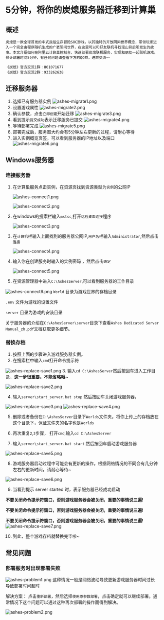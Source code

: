 # 5分钟，将你的炭熄服务器迁移到计算巢

## 概述

`炭熄是一款全球首发的中式民俗生存冒险SOC游戏，以其独特的开放阴间世界概念，带领玩家进入一个完全由程序随机生成的广袤阴间世界，在这里可以和好友联机寻找瑶山背后所发生的故事。本文介绍如何在阿里云计算巢控制台，快速部署炭熄联机服务，实现和朋友一起联机游戏。
预计部署时间5分钟，有任何问题请查看下方的QQ群，进群交流～
`

```
《炭熄》官方交流1群：861071677
《炭熄》官方交流2群：933262638
```


## 迁移服务器

1. 选择已有服务器实例
![ashes-migrate1.png](ashes-migrate1.png)
2. 设置游戏属性
![ashes-migrate2.png](ashes-migrate2.png)
3. 确认参数，点击`立即创建`开始迁移
![ashes-migrate3.png](ashes-migrate3.png)
4. 看到提示`提交成功`表示迁移服务已提交
![ashes-migrate4.png](ashes-migrate4.png)
5. 等待部署完成
![ashes-migrate5.png](ashes-migrate5.png)
6. 部署完成后，服务器大约会有5分钟左右更新的过程，请耐心等待
7. 进入实例概览页签，可以看到服务器的IP地址以及端口
![ashes-migrate6.png](ashes-migrate6.png)


## Windows服务器
### 连接服务器
1. 在计算巢服务点击实例，在资源页找到资源类型为`实例`的公网IP

   ![ashes-connect1.png](ashes-connect1.png)

   ![ashes-connect2.png](ashes-connect2.png)
2. 在windows的搜索栏输入`mstsc`,打开`远程桌面连接`程序

   ![ashes-connect3.png](ashes-connect3.png)
3. 在`计算机`栏输入上面找到的服务器公网IP,`用户名`栏输入`Administrator`,然后点击`连接`

   ![ashes-connect4.png](ashes-connect4.png)
4. 输入你在创建服务时输入的实例密码 ，然后点击`确定`

   ![ashes-connect5.png](ashes-connect5.png)

5. 在资源管理器中进入`C:\AshesServer`,可以看到服务器的工作目录

![ashes-connect6.png](ashes-connect6.png)
`World` 目录为游戏世界的存档目录

`.env` 文件为游戏的设置文件

`server` 目录为游戏的安装目录

关于服务器的介绍在`C:\AshesServer\server`目录下查看`Ashes Dedicated Server Manual_zh.pdf`文档获取更多细节。

### 替换存档
1. 按照上面的步骤进入游戏服务器实例。
2. 在搜索栏中输入`cmd`打开命令提示符

![ashes-replace-save1.png](ashes-replace-save1.png)
3. 输入`cd C:\AshesServer`然后按回车进入工作目录，**这一步很重要，不能省略哦~**

![ashes-replace-save2.png](ashes-replace-save2.png)

4. 输入`server\start_server.bat stop` 然后按回车关闭游戏服务器，

![ashes-replace-save3.png](ashes-replace-save3.png)
![ashes-replace-save4.png](ashes-replace-save4.png)

5. 删除或者备份在`C:\AshesServer`目录下`Worlds`文件夹，将你上传上的存档放在这个目录下，保证文件夹的名字也是`Worlds`

6. 再次重复`2`,`3`步骤， 打开`cmd`,输入`cd C:\AshesServer`
7. 输入`server\start_server.bat start` 然后按回车启动游戏服务器

![ashes-replace-save5.png](ashes-replace-save5.png)

8. 游戏服务器启动过程中可能会有更新的操作，根据网络情况的不同会有几分钟左右的更新时间，请耐心等待~

![ashes-replace-save6.png](ashes-replace-save6.png)

9. 当看到提示 server started 时，表示服务器已经成功启动

**不要关闭命令提示符窗口，否则游戏服务器会被关闭，重要的事情说三遍!**

**不要关闭命令提示符窗口，否则游戏服务器会被关闭，重要的事情说三遍!**

**不要关闭命令提示符窗口，否则游戏服务器会被关闭，重要的事情说三遍!**
![ashes-replace-save7.png](ashes-replace-save7.png)

10. 到此，整个游戏存档就替换完毕啦~




##  常见问题

### 部署服务时出现部署失败

![ashes-problem1.png](ashes-problem1.png)
这种情况一般是网络波动导致更新游戏服务器时间过长导致部署时间超时

解决方案：
点击`重新部署`，然后选择`使用原参数部署`，点击确定就可以继续部署。通常情况下这个问题可以通过这种再次部署的操作而得到解决。

![ashes-problem2.png](ashes-problem2.png)